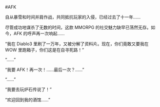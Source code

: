 #AFK

自从暴雪和时间并肩作战，共同抵抗玩家的入侵，已经过去了十一年……

尽管成功地谋杀了无数的时间，这款 MMORPG 的社交魅力缺早已荡然无存。如今，AFK 的呼声再一次响起……

“我在 Diablo3 里刷了一万年，又被分解了资料片。现在，你们竟敢又要我在 WOW 里跑箱子，你们这是在自寻死路！”

“……”

“我要 AFK！再一次！……最后一次？……”

“……”

“我要去玩炉石传说了！”

“欢迎回到我的酒馆……”




